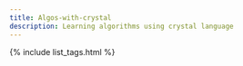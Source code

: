 ```yaml
---
title: Algos-with-crystal
description: Learning algorithms using crystal language
---
```


{% include list_tags.html %}